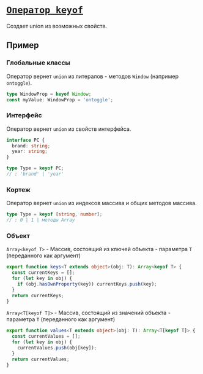 # [`Оператор keyof`](../index.md)

Создает union из возможных свойств.

## Пример

### Глобальные классы

Оператор вернет `union` из литералов - методов `Window` (например `ontoggle`).

```ts
type WindowProp = keyof Window;
const myValue: WindowProp = 'ontoggle';
```

### Интерфейс

Оператор вернет `union` из свойств интерфейса.

```ts
interface PC {
  brand: string;
  year: string;
}

type Type = keyof PC;
// : 'brand' | 'year'
```

### Кортеж

Оператор вернет `union` из индексов массива и общих методов массива.

```ts
type Type = keyof [string, number];
// : 0 | 1 | методы Array
```

### Объект

`Array<keyof T>` - Массив, состоящий из ключей объекта - параметра `T` (переданного как аргумент)

```ts
export function keys<T extends object>(obj: T): Array<keyof T> {
  const currentKeys = [];
  for (let key in obj) {
    if (obj.hasOwnProperty(key)) currentKeys.push(key);
  }
  return currentKeys;
}
```

`Array<T[keyof T]>` - Массив, состоящий из значений объекта - параметра `T` (переданного как аргумент)

```ts
export function values<T extends object>(obj: T): Array<T[keyof T]> {
  const currentValues = [];
  for (let key in obj) {
    currentValues.push(obj[key]);
  }
  return currentValues;
}
```
